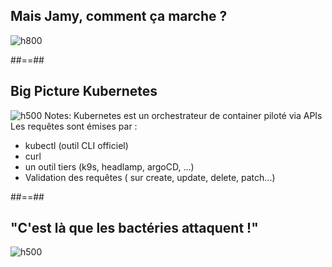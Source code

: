 
<!-- .slide: class="flex-row center" data-background="./assets/volcamp/bkgnd-basew.png"-->
## Mais Jamy, comment ça marche ?
![h800](./assets/lunch/cest-pas-sorcier-800.jpg)

##==##
<!-- .slide: class="flex-row center" data-background="./assets/volcamp/bkgnd-basew.png"-->
## Big Picture Kubernetes
![h500](./assets/techready/k8s_archi1.png)
Notes:
Kubernetes est un orchestrateur de container piloté via APIs <BR>
Les requêtes sont émises par :
- kubectl (outil CLI officiel)
- curl
- un outil tiers (k9s, headlamp, argoCD, ...)
- Validation des requêtes ( sur create, update, delete, patch...)


##==##
<!-- .slide: class="flex-row center" data-background="./assets/volcamp/bkgnd-basew.png"-->
## "C'est là que les bactéries attaquent !"
![h500](./assets/techready/admission_schema.jpg)


